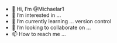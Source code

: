 - 👋 Hi, I’m @Michaelar1
- 👀 I’m interested in ...
- 🌱 I’m currently learning ... version control
- 💞️ I’m looking to collaborate on ...
- 📫 How to reach me ...

<!---
Michaelar1/Michaelar1 is a ✨ special ✨ repository because its `README.md` (this file) appears on your GitHub profile.
You can click the Preview link to take a look at your changes.
--->
